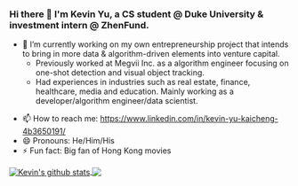 ### Hi there 👋 I'm  Kevin Yu, a CS student @ Duke University & investment intern @ ZhenFund. 


- 🔭 I’m currently working on my own entrepreneurship project that intends to bring in more data & algorithm-driven elements into venture capital.  
    - Previously worked at Megvii Inc. as a algorithm engineer focusing on one-shot detection and visual object tracking.  
    - Had experiences in industries such as real estate, finance, healthcare, media and education. Mainly working as a developer/algorithm engineer/data scientist.
<!-- - 🌱 I’m currently learning 
- 👯 I’m looking to collaborate on ...
- 🤔 I’m looking for help with ...
- 💬 Ask me about ... -->
- 📫 How to reach me: https://www.linkedin.com/in/kevin-yu-kaicheng-4b3650191/
- 😄 Pronouns: He/Him/His
- ⚡ Fun fact: Big fan of Hong Kong movies


<a href="https://github.com/KevinYu2050/github-readme-stats">
  <img align="center" src="https://github-readme-stats.vercel.app/api?username=KevinYu2050&show_icons=true&include_all_commits=true&count_private=true&theme=synthwave" alt="Kevin's github stats" />
</a>
<a href="https://github.com/KevinYu2050//github-readme-stats">
  <!-- Change the `github-readme-stats.KevinYu2050.vercel.app` to `github-readme-stats.vercel.app`  -->
  <img align="center" src="https://github-readme-stats.vercel.app/api/top-langs/?username=KevinYu2050&layout=compact&count_private=true&theme=synthwave&langs_count=8" />
</a>

